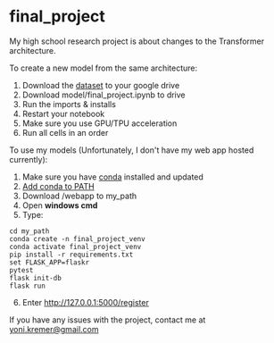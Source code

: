 # final_project

My high school research project is about changes to the Transformer architecture.

To create a new model from the same architecture:

1. Download the [dataset](https://www.kaggle.com/datasets/urbanbricks/wikipedia-promotional-articles) to your google drive
2. Download model/final_project.ipynb to drive
3. Run the imports & installs
4. Restart your notebook
5. Make sure you use GPU/TPU acceleration
6. Run all cells in an order

To use my models (Unfortunately, I don't have my web app hosted currently):

1. Make sure you have [conda](https://docs.conda.io/projects/conda/en/latest/user-guide/install/index.html) installed and updated
2. [Add conda to PATH](https://stackoverflow.com/questions/44597662/conda-command-is-not-recognized-on-windows-10)
3. Download /webapp to my_path
4. Open **windows cmd** 
5. Type:
  ```
  cd my_path
  conda create -n final_project_venv
  conda activate final_project_venv
  pip install -r requirements.txt
  set FLASK_APP=flaskr
  pytest
  flask init-db
  flask run
  ```
6. Enter http://127.0.0.1:5000/register

If you have any issues with the project, contact me at yoni.kremer@gmail.com
